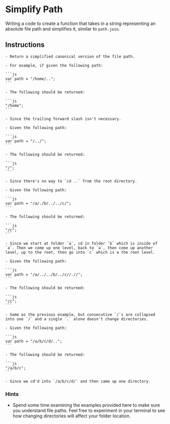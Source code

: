 # Simplify Path

Writing a code to create a function that takes in a string representing an absolute file path and simplifies it, similar to `path.join`.

## Instructions

    - Return a simplified canonical version of the file path.

    - For example, if given the following path:

    ```js
    var path = "/home/..";
    ```

    - The following should be returned:

    ```js
    "/home";
    ```

    - Since the trailing forward slash isn't necessary.

    - Given the following path:

    ```js
    var path = "/../";
    ```

    - The following should be returned:

    ```js
    "/";
    ```

    - Since there's no way to `cd ..` from the root directory.

    - Given the following path:

    ```js
    var path = "/a/./b/../../c/";
    ```

    - The following should be returned:

    ```js
    "/c";
    ```

    - Since we start at folder `a`, cd in folder `b` which is inside of `a`. Then we come up one level, back to `a`, then come up another level, up to the root, then go into `c` which is a the root level.

    - Given the following path:

    ```js
    var path = "/a/../../b/../c//.//";
    ```

    - The following should be returned:

    ```js
    "/c";
    ```

    - Same as the previous example, but consecutive `/`s are collapsed into one `/` and a single `.` alone doesn't change directories.

    - Given the following path:

    ```js
    var path = "/a/b/c/d/..";
    ```

    - The following should be returned:

    ```js
    "/a/b/c";
    ```

    - Since we cd'd into `/a/b/c/d/` and then came up one directory.

### Hints

- Spend some time examining the examples provided here to make sure you understand file paths. Feel free to experiment in your terminal to see how changing directories will affect your folder location.
